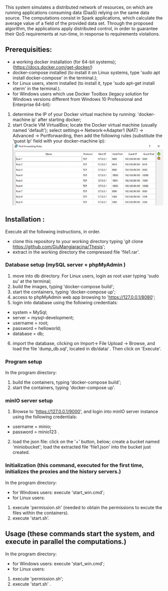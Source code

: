 This system simulates a distributed network of resources, on which are running applications consuming data (DaaS) relying on the same data source.
The computations consist in Spark applications, which calculate the average value of a field of the provided data set. 
Through the proposed algorithm, the applications apply distributed control, in order to guarantee their QoS requirements at run-time, in response to requirements violations.
## Prerequisities:
- a working docker installation (for 64-bit systems); (https://docs.docker.com/get-docker/)
- docker-compose installed  (to install it on Linux systems, type 'sudo apt install docker-compose' in the terminal.);
- for Linux users, xterm installed (to install it, type 'sudo apt-get install xterm' in the terminal.).
- for Windows users which use Docker Toolbox (legacy solution for Windows versions different from Windows 10 Professional and Enterprise 64-bit):
 1. determine the IP of your Docker virtual machine by running: 'docker-machine ip' after starting docker;
 2. start Oracle VM VirtualBox; locate the Docker virtual machine (usually named 'default'); select settings-> Network->Adapter1 (NAT) -> Advanced -> Portforwarding, then add the following rules (substitute the 'guest Ip' field with your docker-machine ip):
 ![](https://github.com/GiuMangiaracina/Thesis/blob/master/ports.JPG)
 
## Installation : 
Execute all the following instructions, in order.

- clone this repository to your working directory typing 'git clone https://github.com/GiuMangiaracina/Thesis';
- extract in the working directory the compressed file  'file1.rar'.
### Database setup (mySQL server + phpMyAdmin )
1. move into  db directory. For Linux users, login as root user typing 'sudo su' at the terminal;
2. build the images, typing 'docker-compose build';
3. start the containers, typing 'docker-compose up';
4. access to phpMyAdmin web app browsing to 'https://127.0.0.1/8080';
5. login into database using the following credentials: 
 - system = MySql;
 - server = mysql-development;
 - username = root;
 - password = helloworld;
 - database = db;
6. import the database, clicking on Import-> File Upload -> Browse, and load the file 'dump_db.sql', located in db/data/ . Then click on 'Execute'.
### Program setup
In the program directory:
1. build the containers, typing 'docker-compose build';
2. start the containers, typing 'docker-compose up'.
### minIO server setup
1. Browse to 'https://127.0.0.1/9000', and login into minIO server instance using the following credentials: 
- username = minio;
- password = minio123 .
2. load the json file: click on the '+' button, below; create a bucket named 'miniobucket'; load the extracted file 'file1.json' into the bucket just created.

### Initialization (this command, executed for the first time, initializes the proxies and the history servers.)
In the program directory:

- for Windows users: execute 'start_win.cmd';
- for Linux users: 
1. execute 'permission.sh' (needed to obtain the permissions to excute the files within the containers).
2. execute 'start.sh'.
## Usage (these commands start the system, and execute in parallel the computations.)
In the program directory:
- for Windows users:
execute 'start_win.cmd';
- for Linux users:
1. execute 'permission.sh';
2. execute 'start.sh' .
